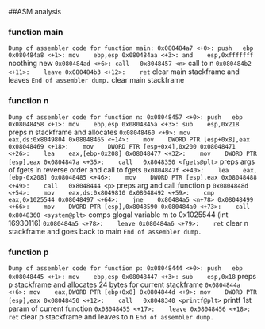 ##ASM analysis

### function main
`
Dump of assembler code for function main:
   0x080484a7 <+0>:	push   ebp
   0x080484a8 <+1>:	mov    ebp,esp
   0x080484aa <+3>:	and    esp,0xfffffff
   `
   noothing new
   `
   0x080484ad <+6>:	call   0x8048457 <n>
   `
   call to n
   `
   0x080484b2 <+11>:	leave
   0x080484b3 <+12>:	ret
   `
   clear main stackframe and leaves
   `
End of assembler dump.
`
	clear main stackframe

### function n
`
Dump of assembler code for function n:
   0x08048457 <+0>:	push   ebp
   0x08048458 <+1>:	mov    ebp,esp
   0x0804845a <+3>:	sub    esp,0x218
   `
   preps n stackframe and allocates 
   `
   0x08048460 <+9>:	mov    eax,ds:0x8049804
   0x08048465 <+14>:	mov    DWORD PTR [esp+0x8],eax
   0x08048469 <+18>:	mov    DWORD PTR [esp+0x4],0x200
   0x08048471 <+26>:	lea    eax,[ebp-0x208]
   0x08048477 <+32>:	mov    DWORD PTR [esp],eax
   0x0804847a <+35>:	call   0x8048350 <fgets@plt>
   `
   preps args of fgets in reverse order and call to fgets
   `
   0x0804847f <+40>:	lea    eax,[ebp-0x208]
   0x08048485 <+46>:	mov    DWORD PTR [esp],eax
   0x08048488 <+49>:	call   0x8048444 <p>
   `
   preps arg and call function p
   `
   0x0804848d <+54>:	mov    eax,ds:0x8049810
   0x08048492 <+59>:	cmp    eax,0x1025544
   0x08048497 <+64>:	jne    0x80484a5 <n+78>
   0x08048499 <+66>:	mov    DWORD PTR [esp],0x8048590
   0x080484a0 <+73>:	call   0x8048360 <system@plt>
   `
   comps glogal variable m to 0x1025544 (int 16930116)
   `
   0x080484a5 <+78>:	leave
   0x080484a6 <+79>:	ret
   `
   clear n stackframe and goes back to main
   `
End of assembler dump.
`

### function p
`
Dump of assembler code for function p:
   0x08048444 <+0>:	push   ebp
   0x08048445 <+1>:	mov    ebp,esp
   0x08048447 <+3>:	sub    esp,0x18
   `
	preps p stackframe and allocates 24 bytes for current stackframe
   `
   0x0804844a <+6>:	mov    eax,DWORD PTR [ebp+0x8]
   0x0804844d <+9>:	mov    DWORD PTR [esp],eax
   0x08048450 <+12>:	call   0x8048340 <printf@plt>
   `
   printf 1st param of current function
   `
   0x08048455 <+17>:	leave
   0x08048456 <+18>:	ret
	`
	clear p stackframe and leaves to n
	`
End of assembler dump.
`

